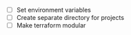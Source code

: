 - [ ] Set environment variables
- [ ] Create separate directory for projects
- [ ] Make terraform modular  